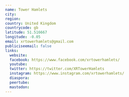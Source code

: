 ```yaml
---
name: Tower Hamlets
city:
region:
country: United Kingdom
countrycode: gb
latitude: 51.516667
longitude: -0.05
email: xrtowerhamlets@gmail.com
publiciseemail: false
links:
  website:
  facebook: https://www.facebook.com/xrtowerhamlets/
  youtube:
  twitter: https://twitter.com/XRTowerHamlets
  instagram: https://www.instagram.com/xrtowerhamlets/
  diaspora:
  peertube:
  mastodon:
---
```

